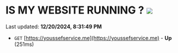 # IS MY WEBSITE RUNNING ? [![](https://img.shields.io/static/v1?label=Sponsor&message=%E2%9D%A4&logo=GitHub&color=%23fe8e86)](https://github.com/sponsors/Youssef-Lehmam)

Last updated: **12/20/2024, 8:31:49 PM**

- `GET` [https://youssefservice.me](https://youssefservice.me) - **Up** (251ms)

